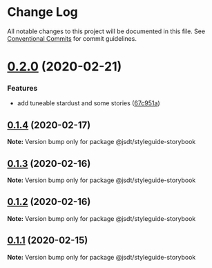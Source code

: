 # Change Log

All notable changes to this project will be documented in this file.
See [Conventional Commits](https://conventionalcommits.org) for commit guidelines.

# [0.2.0](https://github.com/jsdevtools/jsdevtools/compare/@jsdt/styleguide-storybook@0.1.4...@jsdt/styleguide-storybook@0.2.0) (2020-02-21)


### Features

* add tuneable stardust and some stories ([67c951a](https://github.com/jsdevtools/jsdevtools/commit/67c951a0a2ee5e818a1cce8252cf94a28aaa40ca))





## [0.1.4](https://github.com/jsdevtools/jsdevtools/compare/@jsdt/styleguide-storybook@0.1.3...@jsdt/styleguide-storybook@0.1.4) (2020-02-17)

**Note:** Version bump only for package @jsdt/styleguide-storybook





## [0.1.3](https://github.com/jsdevtools/jsdevtools/compare/@jsdt/styleguide-storybook@0.1.1...@jsdt/styleguide-storybook@0.1.3) (2020-02-16)

**Note:** Version bump only for package @jsdt/styleguide-storybook





## [0.1.2](https://github.com/jsdevtools/jsdevtools/compare/@jsdt/styleguide-storybook@0.1.1...@jsdt/styleguide-storybook@0.1.2) (2020-02-16)

**Note:** Version bump only for package @jsdt/styleguide-storybook





## [0.1.1](https://github.com/jsdevtools/monorepo-template/compare/@jsdt/styleguide-storybook@0.1.2...@jsdt/styleguide-storybook@0.1.1) (2020-02-15)

**Note:** Version bump only for package @jsdt/styleguide-storybook
